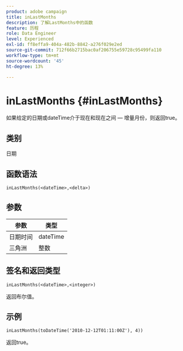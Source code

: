 ```yaml
---
product: adobe campaign
title: inLastMonths
description: 了解LastMonths中的函数
feature: 历程
role: Data Engineer
level: Experienced
exl-id: ff8effa9-404a-482b-8842-a276f029e2ed
source-git-commit: 712f66b2715bac0af206755e59728c95499fa110
workflow-type: tm+mt
source-wordcount: '45'
ht-degree: 13%

---
```


# inLastMonths {#inLastMonths}

如果给定的日期或dateTime介于现在和现在之间 — 增量月份，则返回true。

## 类别

日期

## 函数语法

`inLastMonths(<dateTime>,<delta>)`

## 参数

| 参数 | 类型 |
|-----------|------------------|
| 日期时间 | dateTime |
| 三角洲 | 整数 |

## 签名和返回类型

`inLastMonths(<dateTime>,<integer>)`

返回布尔值。

## 示例

`inLastMonths(toDateTime('2010-12-12T01:11:00Z'), 4))`

返回true。

